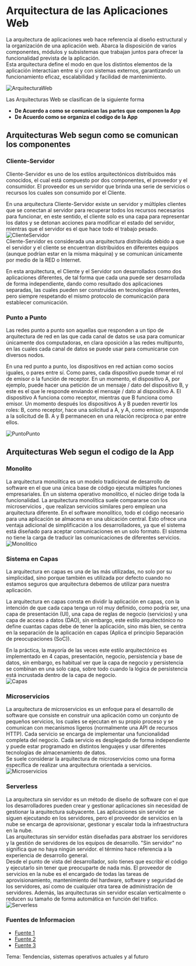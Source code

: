# Arquitectura de las Aplicaciones Web  
La arquitectura de aplicaciones web hace referencia al diseño estructural y la organización de una aplicación web. Abarca la disposición de varios componentes, módulos y subsistemas que trabajan juntos para ofrecer la funcionalidad prevista de la aplicación.  
Esta arquitectura define el modo en que los distintos elementos de la aplicación interactúan entre sí y con sistemas externos, garantizando un funcionamiento eficaz, escalabilidad y facilidad de mantenimiento. 

![ArquitecturaWeb](https://kinsta.com/es/wp-content/uploads/sites/8/2022/10/arquitectura-aplicaciones-web-1024x512.png)

Las Arquitecturas Web se clasifican de la siguiente forma
- **De Acuerdo a como se comunican las partes que componen la App** 
- **De Acuerdo como se organiza el codigo de la App** 

## Arquitecturas Web segun como se comunican los componentes 
### Cliente-Servidor 
Cliente-Servidor es uno de los estilos arquitectónicos distribuidos más conocidos, el cual está compuesto por dos componentes, el proveedor y el consumidor. El proveedor es un servidor que brinda una serie de servicios o recursos los cuales son consumido por el Cliente.

En una arquitectura Cliente-Servidor existe un servidor y múltiples clientes que se conectan al servidor para recuperar todos los recursos necesarios para funcionar, en este sentido, el cliente solo es una capa para representar los datos y se detonan acciones para modificar el estado del servidor, mientras que el servidor es el que hace todo el trabajo pesado. 
![ClienteServidor](https://reactiveprogramming.io/_next/image?url=%2Ffigures%2Fcliente-servidor.png&w=640&q=75)   
Cliente-Servidor es considerada una arquitectura distribuida debido a que el servidor y el cliente se encuentran distribuidos en diferentes equipos (aunque podrían estar en la misma máquina) y se comunican únicamente por medio de la RED o Internet.

En esta arquitectura, el Cliente y el Servidor son desarrollados como dos aplicaciones diferentes, de tal forma que cada una puede ser desarrollada de forma independiente, dando como resultado dos aplicaciones separadas, las cuales pueden ser construidas en tecnologías diferentes, pero siempre respetando el mismo protocolo de comunicación para establecer comunicación. 
### Punto a Punto 
Las redes punto a punto son aquellas que responden a un tipo de arquitectura de red en las que cada canal de datos se usa para comunicar únicamente dos computadoras, en clara oposición a las redes multipunto, en las cuales cada canal de datos se puede usar para comunicarse con diversos nodos. 

En una red punto a punto, los dispositivos en red actúan como socios iguales, o pares entre sí. Como pares, cada dispositivo puede tomar el rol de emisor o la función de receptor. En un momento, el dispositivo A, por ejemplo, puede hacer una petición de un mensaje / dato del dispositivo B, y este es el que le responde enviando el mensaje / dato al dispositivo A. El dispositivo A funciona como receptor, mientras que B funciona como emisor. Un momento después los dispositivos A y B pueden revertir los roles: B, como receptor, hace una solicitud a A, y A, como emisor, responde a la solicitud de B. A y B permanecen en una relación recíproca o par entre ellos. 

![PuntoPunto](https://reactiveprogramming.io/_next/image?url=%2Ffigures%2Fp2p.png&w=828&q=75)
## Arquitecturas Web segun el codigo de la App 
### Monolito 
La arquitectura monolítica es un modelo tradicional de desarrollo de software en el que una única base de código ejecuta múltiples funciones empresariales. En un sistema operativo monolítico, el núcleo dirige toda la funcionalidad. La arquitectura monolítica suele compararse con los microservicios , que realizan servicios similares pero emplean una arquitectura diferente. 
En el software monolítico, todo el código necesario para una aplicación se almacena en una ubicación central. Esto ofrece una ventaja adicional de simplificación a los desarrolladores, ya que el sistema está diseñado para aceptar comunicaciones en un solo formato. El sistema no tiene la carga de traducir las comunicaciones de diferentes servicios.  
![Monolitico](https://encrypted-tbn0.gstatic.com/images?q=tbn:ANd9GcTAyDwI8OZykZM7PCP6iWn58Za8LBoA86vmOA&s)  
### Sistema en Capas 
La arquitectura en capas es una de las más utilizadas, no solo por su simplicidad, sino porque también es utilizada por defecto cuando no estamos seguros que arquitectura debemos de utilizar para nuestra aplicación.

La arquitectura en capas consta en dividir la aplicación en capas, con la intención de que cada capa tenga un rol muy definido, como podría ser, una capa de presentación (UI), una capa de reglas de negocio (servicios) y una capa de acceso a datos (DAO), sin embargo, este estilo arquitectónico no define cuantas capas debe de tener la aplicación, sino más bien, se centra en la separación de la aplicación en capas (Aplica el principio Separación de preocupaciones (SoC)).  

En la práctica, la mayoría de las veces este estilo arquitectónico es implementado en 4 capas, presentación, negocio, persistencia y base de datos, sin embargo, es habitual ver que la capa de negocio y persistencia se combinan en una solo capa, sobre todo cuando la lógica de persistencia está incrustada dentro de la capa de negocio.  
![Capas](https://reactiveprogramming.io/_next/image?url=%2Ffigures%2Fcapas.png&w=750&q=75)

### Microservicios 
La arquitectura de microservicios es un enfoque para el desarrollo de software que consiste en construir una aplicación como un conjunto de pequeños servicios, los cuales se ejecutan en su propio proceso y se comunican con mecanismos ligeros (normalmente una API de recursos HTTP). Cada servicio se encarga de implementar una funcionalidad completa del negocio. Cada servicio es desplegado de forma independiente y puede estar programado en distintos lenguajes y usar diferentes tecnologías de almacenamiento de datos.  
Se suele considerar la arquitectura de microservicios como una forma específica de realizar una arquitectura orientada a servicios.  
![Microservicios](https://encrypted-tbn0.gstatic.com/images?q=tbn:ANd9GcTG4427fY96fhvsfR9FW0YCXmMfk0L4BqP_aQ&s)
### Serverless  
La arquitectura sin servidor es un método de diseño de software con el que los desarrolladores pueden crear y gestionar aplicaciones sin necesidad de gestionar la arquitectura subyacente. Las aplicaciones sin servidor se siguen ejecutando en los servidores, pero el proveedor de servicios en la nube se encarga de aprovisionar, gestionar y escalar toda la infraestructura en la nube.  
Las arquitecturas sin servidor están diseñadas para abstraer los servidores y la gestión de servidores de los equipos de desarrollo. "Sin servidor" no significa que no haya ningún servidor. el término hace referencia a la experiencia de desarrollo general.  
Desde el punto de vista del desarrollador, solo tienes que escribir el código y ejecutarlo sin tener que preocuparte de nada más. El proveedor de servicios en la nube es el encargado de todas las tareas de aprovisionamiento, mantenimiento del hardware, software y seguridad de los servidores, así como de cualquier otra tarea de administración de servidores. Además, las arquitecturas sin servidor escalan verticalmente o reducen su tamaño de forma automática en función del tráfico.  
![Serverless](https://dc722jrlp2zu8.cloudfront.net/media/uploads/2021/09/17/1.jpg)  
### Fuentes de Informacion  
* [Fuente 1]()  
* [Fuente 2]()  
* [Fuente 3]()  

Tema: Tendencias, sistemas operativos actuales y al futuro